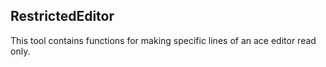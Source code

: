 ## RestrictedEditor

This tool contains functions for making specific lines of an ace editor read only.